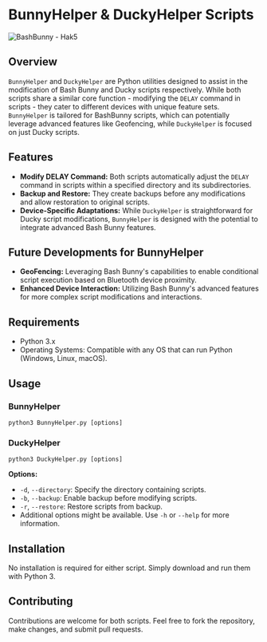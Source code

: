 # BunnyHelper & DuckyHelper Scripts

![BashBunny - Hak5](https://shop.hak5.org/cdn/shop/articles/bash_bunny-credentials_093ed837-e318-4996-87c3-d511868e2ea7_600x.png?v=1651273634)

## Overview

`BunnyHelper` and `DuckyHelper` are Python utilities designed to assist in the modification of Bash Bunny and Ducky scripts respectively. 
While both scripts share a similar core function - modifying the `DELAY` command in scripts - they cater to different devices with unique feature sets.
`BunnyHelper` is tailored for BashBunny scripts, which can potentially leverage advanced features like Geofencing, while `DuckyHelper` is focused on just Ducky scripts.

## Features

- **Modify DELAY Command:** Both scripts automatically adjust the `DELAY` command in scripts within a specified directory and its subdirectories.
- **Backup and Restore:** They create backups before any modifications and allow restoration to original scripts.
- **Device-Specific Adaptations:** While `DuckyHelper` is straightforward for Ducky script modifications,
  `BunnyHelper` is designed with the potential to integrate advanced Bash Bunny features.

## Future Developments for BunnyHelper

- **GeoFencing:** Leveraging Bash Bunny's capabilities to enable conditional script execution based on Bluetooth device proximity.
- **Enhanced Device Interaction:** Utilizing Bash Bunny's advanced features for more complex script modifications and interactions.

## Requirements

- Python 3.x
- Operating Systems: Compatible with any OS that can run Python (Windows, Linux, macOS).

## Usage

### BunnyHelper


`python3 BunnyHelper.py [options]`

### DuckyHelper


`python3 DuckyHelper.py [options]`

**Options:**

- `-d`, `--directory`: Specify the directory containing scripts.
- `-b`, `--backup`: Enable backup before modifying scripts.
- `-r`, `--restore`: Restore scripts from backup.
- Additional options might be available. Use `-h` or `--help` for more information.

## Installation

No installation is required for either script. Simply download and run them with Python 3.

## Contributing

Contributions are welcome for both scripts. Feel free to fork the repository, make changes, and submit pull requests.
